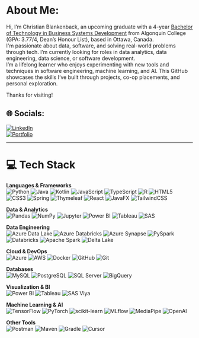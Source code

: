 # About Me:
Hi, I’m Christian Blankenback, an upcoming graduate with a 4-year [Bachelor of Technology in Business Systems Development](https://www.algonquincollege.com/sat/program/bachelor-of-technology-in-business-systems-development/) from Algonquin College (GPA: 3.77/4, Dean’s Honour List), based in Ottawa, Canada.  
I'm passionate about data, software, and solving real-world problems through tech. I’m currently looking for roles in data analytics, data engineering, data science, or software development.  
I’m a lifelong learner who enjoys experimenting with new tools and techniques in software engineering, machine learning, and AI. This GitHub showcases the skills I’ve built through projects, co-op placements, and personal exploration.  

Thanks for visiting!  

## 🌐 Socials:
[![LinkedIn](https://custom-icon-badges.demolab.com/badge/LinkedIn-0A66C2?logo=linkedin-white&logoColor=fff&style=for-the-badge)](https://linkedin.com/in/christianblankenback)  
[![Portfolio](https://custom-icon-badges.demolab.com/badge/Portfolio-lightblue?style=for-the-badge)](https://cblankenback.github.io/my-portfolio/)  

---

# 💻 Tech Stack



**Languages & Frameworks**  
![Python](https://img.shields.io/badge/python-3670A0?style=for-the-badge&logo=python&logoColor=ffdd54)  ![Java](https://img.shields.io/badge/java-%23ED8B00.svg?style=for-the-badge&logo=openjdk&logoColor=white)  ![Kotlin](https://img.shields.io/badge/kotlin-%237F52FF.svg?style=for-the-badge&logo=kotlin&logoColor=white)  ![JavaScript](https://img.shields.io/badge/javascript-%23F7DF1E.svg?style=for-the-badge&logo=javascript&logoColor=black)  ![TypeScript](https://img.shields.io/badge/typescript-%23007ACC.svg?style=for-the-badge&logo=typescript&logoColor=white)  ![R](https://img.shields.io/badge/r-%23276DC3.svg?style=for-the-badge&logo=r&logoColor=white)  ![HTML5](https://img.shields.io/badge/html5-%23E34F26.svg?style=for-the-badge&logo=html5&logoColor=white)  ![CSS3](https://img.shields.io/badge/css3-%231572B6.svg?style=for-the-badge&logo=css3&logoColor=white)  ![Spring](https://img.shields.io/badge/spring-%236DB33F.svg?style=for-the-badge&logo=spring&logoColor=white)  ![Thymeleaf](https://img.shields.io/badge/Thymeleaf-%23005C0F.svg?style=for-the-badge&logo=Thymeleaf&logoColor=white)  ![React](https://img.shields.io/badge/react-%2320232a.svg?style=for-the-badge&logo=react&logoColor=%2361DAFB)  ![JavaFX](https://img.shields.io/badge/javafx-%23FF0000.svg?style=for-the-badge&logo=javafx&logoColor=white)  ![TailwindCSS](https://img.shields.io/badge/tailwindcss-%2338B2AC.svg?style=for-the-badge&logo=tailwind-css&logoColor=white)

**Data & Analytics**  
![Pandas](https://img.shields.io/badge/pandas-%23150458.svg?style=for-the-badge&logo=pandas&logoColor=white)  ![NumPy](https://img.shields.io/badge/numpy-%23013243.svg?style=for-the-badge&logo=numpy&logoColor=white)  ![Jupyter](https://img.shields.io/badge/Jupyter-%23F37626.svg?style=for-the-badge&logo=jupyter&logoColor=white)  ![Power BI](https://img.shields.io/badge/Power_BI-F2C811?style=for-the-badge&logo=powerbi&logoColor=black)  ![Tableau](https://img.shields.io/badge/Tableau-%230E94D1.svg?style=for-the-badge&logo=tableau&logoColor=white)  ![SAS](https://img.shields.io/badge/SAS-%230073A4.svg?style=for-the-badge&logo=sas&logoColor=white)

**Data Engineering**  
![Azure Data Lake](https://img.shields.io/badge/Azure_Data_Lake-%230078D4.svg?style=for-the-badge&logo=azure&logoColor=white)  ![Azure Databricks](https://img.shields.io/badge/Azure_Databricks-%230078D4.svg?style=for-the-badge&logo=databricks&logoColor=white)  ![Azure Synapse](https://img.shields.io/badge/Azure_Synapse-%230078D4.svg?style=for-the-badge&logo=azure&logoColor=white)  ![PySpark](https://img.shields.io/badge/PySpark-%23E89C4C.svg?style=for-the-badge&logo=Apache%20Spark&logoColor=white) ![Databricks](https://img.shields.io/badge/Databricks-FF3621?style=for-the-badge&logo=Databricks&logoColor=white) ![Apache Spark](https://img.shields.io/badge/Apache%20Spark-FDEE21?style=for-the-badge&logo=apachespark&logoColor=black) ![Delta Lake](https://img.shields.io/badge/Delta%20Lake-00ADD4?style=for-the-badge&logo=deltalake&logoColor=white)

**Cloud & DevOps**  
![Azure](https://img.shields.io/badge/azure-%230078D4.svg?style=for-the-badge&logo=azure&logoColor=white)  ![AWS](https://img.shields.io/badge/AWS-%23FF9900.svg?style=for-the-badge&logo=amazon-aws&logoColor=white)  ![Docker](https://img.shields.io/badge/docker-%232496ED.svg?style=for-the-badge&logo=docker&logoColor=white)  ![GitHub](https://img.shields.io/badge/github-%23121011.svg?style=for-the-badge&logo=github&logoColor=white)  ![Git](https://img.shields.io/badge/git-%23F05033.svg?style=for-the-badge&logo=git&logoColor=white)

**Databases**  
![MySQL](https://img.shields.io/badge/mysql-4479A1.svg?style=for-the-badge&logo=mysql&logoColor=white)  ![PostgreSQL](https://img.shields.io/badge/postgres-%23316192.svg?style=for-the-badge&logo=postgresql&logoColor=white)  ![SQL Server](https://img.shields.io/badge/SQL_Server-%23CC2927.svg?style=for-the-badge&logo=microsoft-sql-server&logoColor=white)  ![BigQuery](https://img.shields.io/badge/BigQuery-%23009100.svg?style=for-the-badge&logo=google-bigquery&logoColor=white)

**Visualization & BI**  
![Power BI](https://img.shields.io/badge/Power_BI-F2C811?style=for-the-badge&logo=powerbi&logoColor=black)  ![Tableau](https://img.shields.io/badge/Tableau-%230E94D1.svg?style=for-the-badge&logo=tableau&logoColor=white)  ![SAS Viya](https://img.shields.io/badge/SAS_Viya-%232877A5.svg?style=for-the-badge&logo=sas&logoColor=white)

**Machine Learning & AI**  
![TensorFlow](https://img.shields.io/badge/TensorFlow-%23FF6F00.svg?style=for-the-badge&logo=TensorFlow&logoColor=white)  ![PyTorch](https://img.shields.io/badge/PyTorch-%23EE4C2C.svg?style=for-the-badge&logo=PyTorch&logoColor=white)  ![scikit-learn](https://img.shields.io/badge/scikit--learn-%23F7931E.svg?style=for-the-badge&logo=scikit-learn&logoColor=white)  ![MLflow](https://img.shields.io/badge/mlflow-%23D9EAEF.svg?style=for-the-badge&logo=mlflow&logoColor=blue)  ![MediaPipe](https://img.shields.io/badge/MediaPipe-%23FF6F00.svg?style=for-the-badge&logo=mediapipe&logoColor=white)  ![OpenAI](https://img.shields.io/badge/OpenAI-%231A1A1A.svg?style=for-the-badge&logo=openai&logoColor=white)

**Other Tools**  
![Postman](https://img.shields.io/badge/Postman-FF6C37?style=for-the-badge&logo=postman&logoColor=white)  ![Maven](https://img.shields.io/badge/maven-%23C71A36.svg?style=for-the-badge&logo=apache-maven&logoColor=white)  ![Gradle](https://img.shields.io/badge/gradle-%23E10098.svg?style=for-the-badge&logo=gradle&logoColor=white)  ![Cursor](https://img.shields.io/badge/Cursor-AI-blue?style=for-the-badge&logo=cursor)  

